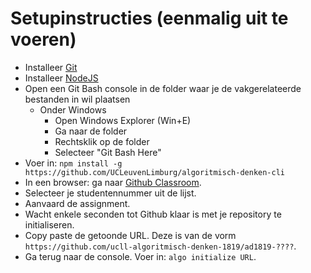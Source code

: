 # Setupinstructies (eenmalig uit te voeren)

* Installeer [Git](https://git-scm.com/)
* Installeer [NodeJS](https://nodejs.org/)
* Open een Git Bash console in de folder waar je de vakgerelateerde bestanden in wil plaatsen
  * Onder Windows
    * Open Windows Explorer (Win+E)
    * Ga naar de folder
    * Rechtsklik op de folder
    * Selecteer "Git Bash Here"
* Voer in: `npm install -g https://github.com/UCLeuvenLimburg/algoritmisch-denken-cli`
* In een browser: ga naar [Github Classroom](https://classroom.github.com/a/CkWbidEY).
* Selecteer je studentennummer uit de lijst.
* Aanvaard de assignment.
* Wacht enkele seconden tot Github klaar is met je repository te initialiseren.
* Copy paste de getoonde URL. Deze is van de vorm `https://github.com/ucll-algoritmisch-denken-1819/ad1819-????`.
* Ga terug naar de console. Voer in: `algo initialize URL`.

